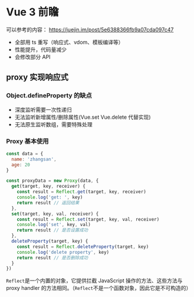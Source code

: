 # Vue 3 前瞻
可以参考的内容：
https://juejin.im/post/5e6388366fb9a07cda097c47  

- 全部用 ts 重写（响应式、vdom、模板编译等）
- 性能提升，代码量减少
- 会修改部分 API

## proxy 实现响应式
### Object.defineProperty 的缺点
- 深度监听需要一次性递归
- 无法监听新增属性/删除属性(Vue.set Vue.delete 代替实现)
- 无法原生监听数组，需要特殊处理

### Proxy 基本使用
```javascript
const data = {
  name: 'zhangsan',
  age: 20
}

const proxyData = new Proxy(data, {
  get(target, key, receiver) {
    const result = Reflect.get(target, key, receiver)
    console.log('get: ', key)
    return result // 返回结果
  },
  set(target, key, val, receiver) {
    const result = Reflect.set(target, key, val, receiver)
    console.log('set', key, val)
    return result // 是否设置成功
  },
  deleteProperty(target, key) {
    const result = Reflect.deleteProperty(target, key)
    console.log('delete property', key)
    return result // 是否删除成功
  }
})
```
`Reflect`是一个内置的对象，它提供拦截 JavaScript 操作的方法、这些方法与 proxy handler 的方法相同。（`Reflect`不是一个函数对象，因此它是不可构造的）
